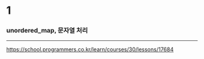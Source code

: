 # 1
### unordered_map, 문자열 처리

-------------------------------

https://school.programmers.co.kr/learn/courses/30/lessons/17684